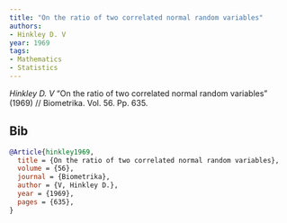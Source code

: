 ```yaml
---
title: "On the ratio of two correlated normal random variables"
authors:
- Hinkley D. V
year: 1969
tags:
- Mathematics
- Statistics
---
```


<i>Hinkley D. V</i> <span title="">“On the ratio of two correlated normal random variables”</span> (1969) // Biometrika. Vol.&nbsp;56. Pp.&nbsp;635.

## Bib

```bib
@Article{hinkley1969,
  title = {On the ratio of two correlated normal random variables},
  volume = {56},
  journal = {Biometrika},
  author = {V, Hinkley D.},
  year = {1969},
  pages = {635},
}
```
